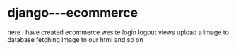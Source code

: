 # django---ecommerce
here i have created ecommerce wesite login logout views
upload a image to database
fetching image to our html and so on

